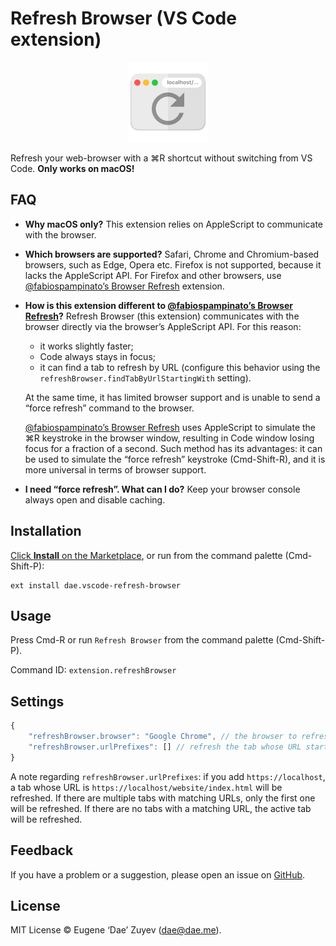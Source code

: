 # Refresh Browser (VS Code extension)

<p align="center">
    <img src="https://raw.githubusercontent.com/EugeneDae/vscode-refresh-browser/master/res/icon.png" width="128" alt="Icon">
</p>

Refresh your web-browser with a ⌘R shortcut without switching from VS Code. **Only works on macOS!**

## FAQ

- **Why macOS only?** This extension relies on AppleScript to communicate with the browser.

- **Which browsers are supported?** Safari, Chrome and Chromium-based browsers, such as Edge, Opera etc. Firefox is not supported, because it lacks the AppleScript API. For Firefox and other browsers, use [@fabiospampinatoʼs Browser Refresh](https://marketplace.visualstudio.com/items?itemName=fabiospampinato.vscode-browser-refresh) extension.

- **How is this extension different to [@fabiospampinatoʼs Browser Refresh](https://marketplace.visualstudio.com/items?itemName=fabiospampinato.vscode-browser-refresh)?** Refresh Browser (this extension) communicates with the browser directly via the browserʼs AppleScript API. For this reason:

    - it works slightly faster;
    - Code always stays in focus;
    - it can find a tab to refresh by URL (configure this behavior using the `refreshBrowser.findTabByUrlStartingWith` setting).

    At the same time, it has limited browser support and is unable to send a “force refresh” command to the browser.

    [@fabiospampinatoʼs Browser Refresh](https://marketplace.visualstudio.com/items?itemName=fabiospampinato.vscode-browser-refresh) uses AppleScript to simulate the ⌘R keystroke in the browser window, resulting in Code window losing focus for a fraction of a second. Such method has its advantages: it can be used to simulate the “force refresh” keystroke (Cmd-Shift-R), and it is more universal in terms of browser support.

- **I need “force refresh”. What can I do?** Keep your browser console always open and disable caching.

## Installation

[Click **Install** on the Marketplace](https://marketplace.visualstudio.com/items?itemName=dae.vscode-refresh-browser), or run from the command palette (Cmd-Shift-P):

```
ext install dae.vscode-refresh-browser
```

## Usage

Press Cmd-R or run `Refresh Browser` from the command palette (Cmd-Shift-P).

Command ID: `extension.refreshBrowser`

## Settings

```javascript
{
    "refreshBrowser.browser": "Google Chrome", // the browser to refresh
    "refreshBrowser.urlPrefixes": [] // refresh the tab whose URL starts with one of the specified prefixes
}
```

A note regarding `refreshBrowser.urlPrefixes`: if you add `https://localhost`, a tab whose URL is `https://localhost/website/index.html` will be refreshed. If there are multiple tabs with matching URLs, only the first one will be refreshed. If there are no tabs with a matching URL, the active tab will be refreshed.

## Feedback

If you have a problem or a suggestion, please open an issue on [GitHub](https://github.com/EugeneDae/vscode-refresh-browser/issues).

## License

MIT License © Eugene ‘Dae’ Zuyev (dae@dae.me).

